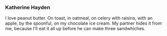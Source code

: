 ### Katherine Hayden 

I love peanut butter. On toast, in oatmeal, on celery with raisins, with an apple, by the spoonful, on my chocolate ice cream. My partner hides it from me, because I'll eat it all up before he can make three sandwhiches. 